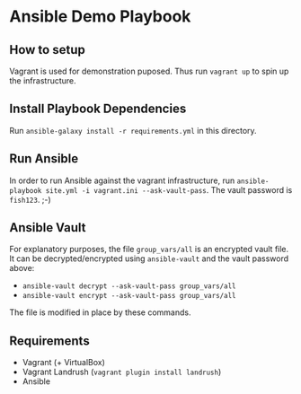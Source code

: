 # Ansible Demo Playbook

## How to setup

Vagrant is used for demonstration puposed. Thus run `vagrant up` to spin up the infrastructure.

## Install Playbook Dependencies

Run `ansible-galaxy install -r requirements.yml` in this directory.

## Run Ansible

In order to run Ansible against the vagrant infrastructure, run `ansible-playbook site.yml -i vagrant.ini --ask-vault-pass`.
The vault password is `fish123`. ;-)

## Ansible Vault

For explanatory purposes, the file `group_vars/all` is an encrypted vault file.
It can be decrypted/encrypted using `ansible-vault` and the vault password above:
- `ansible-vault decrypt --ask-vault-pass group_vars/all`
- `ansible-vault encrypt --ask-vault-pass group_vars/all`

The file is modified in place by these commands.

## Requirements
- Vagrant (+ VirtualBox)
- Vagrant Landrush (`vagrant plugin install landrush`)
- Ansible